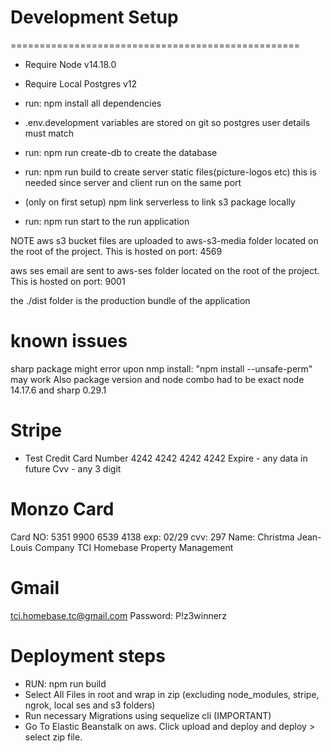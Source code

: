 # Development Setup
==================================================
* Require Node v14.18.0

* Require Local Postgres v12

* run: npm install all dependencies

* .env.development variables are stored on git so postgres user details must match

* run: npm run create-db to create the database

* run: npm run build to create server static files(picture-logos etc) this is needed since server and client run on  the same port

* (only on first setup) npm link serverless to link s3 package locally

* run: npm run start  to the run application

NOTE
aws s3 bucket files are uploaded to aws-s3-media folder located on the root of the project. This is hosted on port: 4569

aws ses email are sent to aws-ses folder located on the root of the project. This is hosted on port: 9001

the ./dist folder is the production bundle of the application

# known issues
sharp package might error upon nmp install:  "npm install --unsafe-perm" may work
Also package version and node combo had to be exact node 14.17.6 and sharp 0.29.1

# Stripe
- Test Credit Card Number
 4242 4242 4242 4242
 Expire - any data in future
 Cvv - any 3 digit

# Monzo Card
Card NO: 5351 9900 6539 4138
exp: 02/29
cvv: 297
Name: Christma Jean-Louis
Company TCI Homebase Property Management

# Gmail
tci.homebase.tc@gmail.com
Password:  P!z3winnerz

# Deployment steps
- RUN: npm run build
- Select All Files in root and wrap in zip (excluding node_modules, stripe, ngrok, local ses and s3 folders)
- Run necessary Migrations using sequelize cli (IMPORTANT)
- Go To Elastic Beanstalk on aws. Click upload and deploy and deploy > select zip file.
